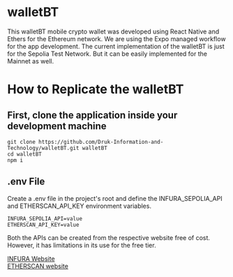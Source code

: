 # walletBT
This walletBT mobile crypto wallet was developed using React Native and Ethers for the Ethereum network. We are using the Expo managed workflow for the app development.
The current implementation of the walletBT is just for the Sepolia Test Network. But it can be easily implemented for the Mainnet as well.

# How to Replicate the walletBT
## First, clone the application inside your development machine
```
git clone https://github.com/Druk-Information-and-Technology/walletBT.git walletBT
cd walletBT
npm i
```
## .env File
Create a .env file in the project's root and define the INFURA_SEPOLIA_API and ETHERSCAN_API_KEY environment variables.
```
INFURA_SEPOLIA_API=value
ETHERSCAN_API_KEY=value
```

Both the APIs can be created from the respective website free of cost. However, it has limitations in its use for the free tier.

[INFURA Website](https://www.infura.io/) \
[ETHERSCAN website](https://etherscan.io/)



